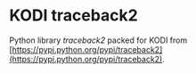 KODI traceback2
===============

Python library *traceback2* packed for KODI from [https://pypi.python.org/pypi/traceback2](https://pypi.python.org/pypi/traceback2).
